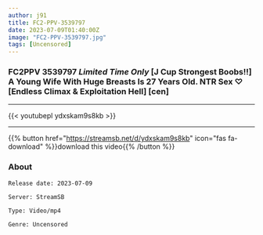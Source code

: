 ```yaml
---
author: j91
title: FC2-PPV-3539797
date: 2023-07-09T01:40:00Z
image: "FC2-PPV-3539797.jpg"
tags: [Uncensored]
---
```


### FC2PPV 3539797 *Limited Time Only* [J Cup Strongest Boobs!!] A Young Wife With Huge Breasts Is 27 Years Old. NTR Sex ♡ [Endless Climax & Exploitation Hell] [cen]
___

{{< youtubepl ydxskam9s8kb >}}
___

{{% button href="https://streamsb.net/d/ydxskam9s8kb" icon="fas fa-download" %}}download this video{{% /button %}}
### About

`Release date: 2023-07-09`

`Server: StreamSB`

`Type: Video/mp4`

`Genre:	Uncensored`
